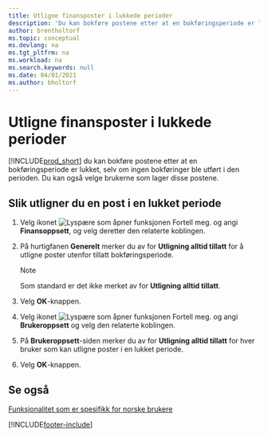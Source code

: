 ```yaml
---
title: Utligne finansposter i lukkede perioder
description: 'Du kan bokføre postene etter at en bokføringsperiode er lukket, selv om ingen bokføringer ble utført i den perioden.'
author: brentholtorf
ms.topic: conceptual
ms.devlang: na
ms.tgt_pltfrm: na
ms.workload: na
ms.search.keywords: null
ms.date: 04/01/2021
ms.author: bholtorf
---
```

# <a name="apply-general-ledger-entries-in-closed-periods"></a>Utligne finansposter i lukkede perioder
[!INCLUDE[prod_short](../../includes/prod_short.md)] du kan bokføre postene etter at en bokføringsperiode er lukket, selv om ingen bokføringer ble utført i den perioden. Du kan også velge brukerne som lager disse postene.  

## <a name="to-apply-an-entry-in-a-closed-period"></a>Slik utligner du en post i en lukket periode

1.  Velg ikonet ![Lyspære som åpner funksjonen Fortell meg.](../../media/ui-search/search_small.png "Fortell hva du vil gjøre") og angi **Finansoppsett**, og velg deretter den relaterte koblingen.  
2.  På hurtigfanen **Generelt** merker du av for **Utligning alltid tillatt** for å utligne poster utenfor tillatt bokføringsperiode.  

    > [!NOTE]  
    >  Som standard er det ikke merket av for **Utligning alltid tillatt**.  

3.  Velg **OK**-knappen.  
4.  Velg ikonet ![Lyspære som åpner funksjonen Fortell meg.](../../media/ui-search/search_small.png "Fortell hva du vil gjøre") og angi **Brukeroppsett** og velg den relaterte koblingen.  
5.  På **Brukeroppsett**-siden merker du av for **Utligning alltid tillatt** for hver bruker som kan utligne poster i en lukket periode.  
6.  Velg **OK**-knappen.  

## <a name="see-also"></a>Se også
[Funksjonalitet som er spesifikk for norske brukere](norway-local-functionality.md)


[!INCLUDE[footer-include](../../includes/footer-banner.md)]
